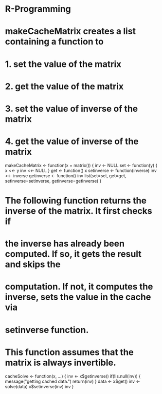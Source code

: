 # R-Programming

# makeCacheMatrix creates a list containing a function to
# 1. set the value of the matrix
# 2. get the value of the matrix
# 3. set the value of inverse of the matrix
# 4. get the value of inverse of the matrix


makeCacheMatrix <- function(x = matrix()) {
    inv <- NULL
    set <- function(y) {
        x <<- y
        inv <<- NULL
    }
    get <- function() x
    setinverse <- function(inverse) inv <<- inverse
    getinverse <- function() inv
    list(set=set, get=get, setinverse=setinverse, getinverse=getinverse)
}


# The following function returns the inverse of the matrix. It first checks if
# the inverse has already been computed. If so, it gets the result and skips the
# computation. If not, it computes the inverse, sets the value in the cache via
# setinverse function.

# This function assumes that the matrix is always invertible.
cacheSolve <- function(x, ...) {
    inv <- x$getinverse()
    if(!is.null(inv)) {
        message("getting cached data.")
        return(inv)
    }
    data <- x$get()
    inv <- solve(data)
    x$setinverse(inv)
    inv
}

